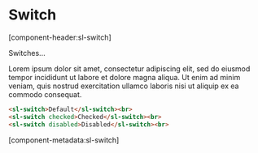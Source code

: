 # Switch

[component-header:sl-switch]

Switches...

Lorem ipsum dolor sit amet, consectetur adipiscing elit, sed do eiusmod tempor incididunt ut labore et dolore magna aliqua. Ut enim ad minim veniam, quis nostrud exercitation ullamco laboris nisi ut aliquip ex ea commodo consequat.

```html preview
<sl-switch>Default</sl-switch><br>
<sl-switch checked>Checked</sl-switch><br>
<sl-switch disabled>Disabled</sl-switch><br>
```

[component-metadata:sl-switch]
